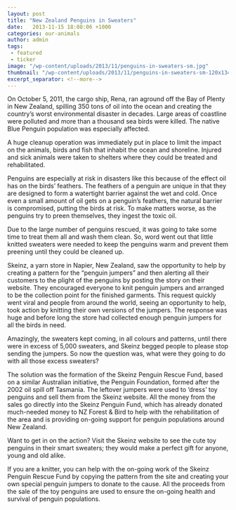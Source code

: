 ```yaml
---
layout: post
title: "New Zealand Penguins in Sweaters"
date:   2013-11-15 18:08:06 +1000
categories: our-animals
author: admin
tags: 
 - featured
 - ticker
image: "/wp-content/uploads/2013/11/penguins-in-sweaters-sm.jpg"
thumbnail: "/wp-content/uploads/2013/11/penguins-in-sweaters-sm-120x134.jpg"
excerpt_separator: <!--more-->
---
```

  <p>On October 5, 2011, the cargo ship, Rena, ran aground off the Bay of Plenty in New
  Zealand, spilling 350 tons of oil into the ocean and creating the country&rsquo;s worst
  environmental disaster in decades. Large areas<!--more--> of coastline were polluted and more than
  a thousand sea birds were killed. The native Blue Penguin population was especially
  affected.</p>

  <p>A huge cleanup operation was immediately put in place to limit the impact on the
  animals, birds and fish that inhabit the ocean and shoreline. Injured and sick animals
  were taken to shelters where they could be treated and rehabilitated.</p>

  <p>Penguins are especially at risk in disasters like this because of the effect oil has
  on the birds&rsquo; feathers. The feathers of a penguin are unique in that they are
  designed to form a watertight barrier against the wet and cold. Once even a small
  amount of oil gets on a penguin&rsquo;s feathers, the natural barrier is compromised,
  putting the birds at risk. To make matters worse, as the penguins try to preen
  themselves, they ingest the toxic oil.</p>

  <p>Due to the large number of penguins rescued, it was going to take some time to treat
  them all and wash them clean. So, word went out that little knitted sweaters were
  needed to keep the penguins warm and prevent them preening until they could be cleaned
  up.</p>

  <p>Skeinz, a yarn store in Napier, New Zealand, saw the opportunity to help by creating
  a pattern for the &ldquo;penguin jumpers&rdquo; and then alerting all their customers
  to the plight of the penguins by posting the story on their website. They encouraged
  everyone to knit penguin jumpers and arranged to be the collection point for the
  finished garments. This request quickly went viral and people from around the world,
  seeing an opportunity to help, took action by knitting their own versions of the
  jumpers. The response was huge and before long the store had collected enough penguin
  jumpers for all the birds in need.</p>

  <p>Amazingly, the sweaters kept coming, in all colours and patterns, until there were
  in excess of 5,000 sweaters, and Skeinz begged people to please stop sending the
  jumpers. So now the question was, what were they going to do with all those excess
  sweaters?</p>

  <p>The solution was the formation of the Skeinz Penguin Rescue Fund, based on a similar
  Australian initiative, the Penguin Foundation, formed after the 2002 oil spill off
  Tasmania. The leftover jumpers were used to &lsquo;dress&rsquo; toy penguins and sell
  them from the Skeinz website. All the money from the sales go directly into the Skeinz
  Penguin Fund, which has already donated much-needed money to NZ Forest &amp; Bird to
  help with the rehabilitation of the area and is providing on-going support for penguin
  populations around New Zealand.</p>

  <p>Want to get in on the action? Visit the Skeinz website to see the cute toy penguins
  in their smart sweaters; they would make a perfect gift for anyone, young and old
  alike.</p>

  <p>If you are a knitter, you can help with the on-going work of the Skeinz Penguin
  Rescue Fund by copying the pattern from the site and creating your own special penguin
  jumpers to donate to the cause. All the proceeds from the sale of the toy penguins are
  used to ensure the on-going health and survival of penguin populations.</p>
